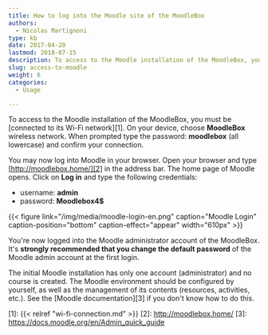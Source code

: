 ```yaml
---
title: How to log into the Moodle site of the MoodleBox
authors:
  - Nicolas Martignoni
type: kb
date: 2017-04-20
lastmod: 2018-07-15
description: To access to the Moodle installation of the MoodleBox, you must be connected to its Wi-Fi network and open http://moodlebox.home/
slug: access-to-moodle
weight: 6
categories:
  - Usage

---
```

To access to the Moodle installation of the MoodleBox, you must be [connected to its Wi-Fi network][1]. On your device, choose __MoodleBox__ wireless network. When prompted type the password: __moodlebox__ (all lowercase) and confirm your connection.

You may now log into Moodle in your browser. Open your browser and type [http://moodlebox.home/][2] in the address bar. The home page of Moodle opens. Click on __Log in__ and type the following credentials:

  * username: __admin__
  * password: __Moodlebox4$__

{{< figure link="/img/media/moodle-login-en.png" caption="Moodle Login" caption-position="bottom" caption-effect="appear" width="610px" >}}

You're now logged into the Moodle administrator account of the MoodleBox. It's __strongly recommended that you change the default password__ of the Moodle admin account at the first login.

The initial Moodle installation has only one account (administrator) and no course is created. The Moodle environment should be configured by yourself, as well as the management of its contents (resources, activities, etc.). See the [Moodle documentation][3] if you don't know how to do this.

 [1]: {{< relref "wi-fi-connection.md" >}}
 [2]: http://moodlebox.home/
 [3]: https://docs.moodle.org/en/Admin_quick_guide
